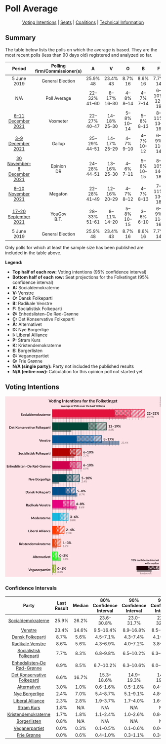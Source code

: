 # Poll Average

<p align="center"><a href="#voting-intentions">Voting Intentions</a> | <a href="#seats">Seats</a> | <a href="#coalitions">Coalitions</a> | <a href="#technical-information">Technical Information</a></p>

## Summary

The table below lists the polls on which the average is based. They are the most recent polls (less than 90 days old) registered and analyzed so far.

| Period     | Polling firm/Commissioner(s) | A | V | O | B | F | Ø | C | Å | D | I | P | K | E | G | Q |
|:----------:|:----------------------------:|:--:|:--:|:--:|:--:|:--:|:--:|:--:|:--:|:--:|:--:|:--:|:--:|:--:|:--:|:--:|
| 5 June 2019 | General Election | 25.9% <br> 48 | 23.4% <br> 43 | 8.7% <br> 16 | 8.6% <br> 16 | 7.7% <br> 14 | 6.9% <br> 13 | 6.6% <br> 12 | 3.0% <br> 5 | 2.4% <br> 4 | 2.3% <br> 4 | 1.8% <br> 0 | 1.7% <br> 0 | 0.8% <br> 0 | 0.0% <br> 0 | 0.0% <br> 0 |
| N/A | Poll Average | 22–32% <br> 41–60 | 8–17% <br> 16–30 | 4–8% <br> 8–14 | 4–7% <br> 7–14 | 6–10% <br> 12–19 | 6–11% <br> 11–19 | 15–20% <br> 26–34 | 0–2% <br> 0 | 5–9% <br> 8–17 | 2–4% <br> 0–7 | N/A <br> N/A | 1–3% <br> 0–5 | N/A <br> N/A | 0–1% <br> 0 | 0–1% <br> 0 |
| [6–11 December 2021](2021-12-11-Voxmeter.html) | Voxmeter | 22–27% <br> 40–47 | 14–18% <br> 25–30 | 5–8% <br> 10–14 | 5–8% <br> 8–13 | 8–11% <br> 13–19 | 8–12% <br> 15–20 | 14–19% <br> 26–32 | 1–2% <br> 0–4 | 4–7% <br> 8–13 | 2–4% <br> 0–6 | N/A <br> N/A | 1–3% <br> 0–5 | N/A <br> N/A | 0% <br> 0 | N/A <br> N/A |
| [3–9 December 2021](2021-12-09-Gallup.html) | Gallup | 25–29% <br> 44–51 | 14–17% <br> 25–29 | 4–7% <br> 9–10 | 4–7% <br> 10–12 | 6–9% <br> 11–14 | 8–11% <br> 16–19 | 15–18% <br> 27–31 | 0–1% <br> 0 | 5–7% <br> 9–11 | 3–5% <br> 5–8 | N/A <br> N/A | 1–2% <br> 0–4 | N/A <br> N/A | 0–1% <br> 0 | N/A <br> N/A |
| [30 November–8 December 2021](2021-12-08-Epinion.html) | Epinion <br> DR | 24–28% <br> 44–51 | 13–16% <br> 25–30 | 4–6% <br> 7–11 | 5–8% <br> 10–15 | 8–10% <br> 14–18 | 7–9% <br> 12–16 | 14–18% <br> 26–32 | 0–1% <br> 0 | 6–9% <br> 12–15 | 2–4% <br> 4–6 | N/A <br> N/A | 1–3% <br> 0–4 | N/A <br> N/A | 0–1% <br> 0 | 0–1% <br> 0 |
| [8–10 November 2021](2021-11-10-Megafon.html) | Megafon | 22–28% <br> 41–49 | 12–16% <br> 20–29 | 4–7% <br> 8–12 | 4–7% <br> 8–13 | 7–11% <br> 13–18 | 7–11% <br> 13–18 | 16–21% <br> 30–38 | 0–2% <br> 0 | 6–9% <br> 11–17 | 2–4% <br> 4–7 | N/A <br> N/A | 1–3% <br> 0–4 | N/A <br> N/A | 0–1% <br> 0 | 0–1% <br> 0 |
| [17–20 September 2021](2021-09-20-YouGov.html) | YouGov <br> B.T. | 28–33% <br> 51–61 | 8–11% <br> 14–20 | 5–8% <br> 10–15 | 3–6% <br> 6–10 | 6–9% <br> 11–16 | 6–8% <br> 10–15 | 15–19% <br> 27–34 | 1–2% <br> 0 | 7–10% <br> 12–18 | 1–3% <br> 0–5 | N/A <br> N/A | 1–2% <br> 0–4 | N/A <br> N/A | N/A <br> N/A | N/A <br> N/A |
| 5 June 2019 | General Election | 25.9% <br> 48 | 23.4% <br> 43 | 8.7% <br> 16 | 8.6% <br> 16 | 7.7% <br> 14 | 6.9% <br> 13 | 6.6% <br> 12 | 3.0% <br> 5 | 2.4% <br> 4 | 2.3% <br> 4 | 1.8% <br> 0 | 1.7% <br> 0 | 0.8% <br> 0 | 0.0% <br> 0 | 0.0% <br> 0 |

Only polls for which at least the sample size has been published are included in the table above.

**Legend:**
+ **Top half of each row:** Voting intentions (95% confidence interval)
+ **Bottom half of each row:** Seat projections for the Folketinget (95% confidence interval)
+ **A:** Socialdemokraterne
+ **V:** Venstre
+ **O:** Dansk Folkeparti
+ **B:** Radikale Venstre
+ **F:** Socialistisk Folkeparti
+ **Ø:** Enhedslisten–De Rød-Grønne
+ **C:** Det Konservative Folkeparti
+ **Å:** Alternativet
+ **D:** Nye Borgerlige
+ **I:** Liberal Alliance
+ **P:** Stram Kurs
+ **K:** Kristendemokraterne
+ **E:** Borgerlisten
+ **G:** Veganerpartiet
+ **Q:** Frie Grønne
+ **N/A (single party):** Party not included the published results
+ **N/A (entire row):** Calculation for this opinion poll not started yet

## Voting Intentions

![Graph with voting intentions not yet produced](average.png "Voting Intentions")

### Confidence Intervals

| Party | Last Result | Median | 80% Confidence Interval | 90% Confidence Interval | 95% Confidence Interval | 99% Confidence Interval |
|:-----:|:-----------:|:------:|:-----------------------:|:-----------------------:|:-----------------------:|:-----------------------:|
| <a href="#socialdemokraterne">Socialdemokraterne</a> | 25.9% | 26.2% | 23.6–30.8% |23.0–31.7% | 22.5–32.3% | 21.6–33.4% |
| <a href="#venstre">Venstre</a> | 23.4% | 14.6% | 9.5–16.4% |8.9–16.8% | 8.5–17.3% | 7.9–18.1% |
| <a href="#dansk-folkeparti">Dansk Folkeparti</a> | 8.7% | 5.6% | 4.5–7.1% |4.3–7.4% | 4.1–7.7% | 3.7–8.3% |
| <a href="#radikale-venstre">Radikale Venstre</a> | 8.6% | 5.6% | 4.3–6.9% |4.0–7.2% | 3.8–7.4% | 3.4–7.9% |
| <a href="#socialistisk-folkeparti">Socialistisk Folkeparti</a> | 7.7% | 8.3% | 6.8–9.8% |6.5–10.2% | 6.3–10.5% | 5.9–11.2% |
| <a href="#enhedslisten–de-rød-grønne">Enhedslisten–De Rød-Grønne</a> | 6.9% | 8.5% | 6.7–10.2% |6.3–10.6% | 6.0–10.9% | 5.5–11.6% |
| <a href="#det-konservative-folkeparti">Det Konservative Folkeparti</a> | 6.6% | 16.7% | 15.3–18.6% |14.9–19.3% | 14.6–19.9% | 14.0–21.0% |
| <a href="#alternativet">Alternativet</a> | 3.0% | 1.0% | 0.6–1.6% |0.5–1.8% | 0.4–1.9% | 0.3–2.3% |
| <a href="#nye-borgerlige">Nye Borgerlige</a> | 2.4% | 7.0% | 5.4–8.7% |5.1–9.1% | 4.8–9.4% | 4.4–10.1% |
| <a href="#liberal-alliance">Liberal Alliance</a> | 2.3% | 2.8% | 1.9–3.7% |1.7–4.0% | 1.6–4.2% | 1.3–4.6% |
| <a href="#stram-kurs">Stram Kurs</a> | 1.8% | N/A | N/A |N/A | N/A | N/A |
| <a href="#kristendemokraterne">Kristendemokraterne</a> | 1.7% | 1.8% | 1.1–2.4% |1.0–2.6% | 0.8–2.8% | 0.7–3.1% |
| <a href="#borgerlisten">Borgerlisten</a> | 0.8% | N/A | N/A |N/A | N/A | N/A |
| <a href="#veganerpartiet">Veganerpartiet</a> | 0.0% | 0.3% | 0.1–0.5% |0.1–0.6% | 0.0–0.7% | 0.0–0.9% |
| <a href="#frie-grønne">Frie Grønne</a> | 0.0% | 0.6% | 0.4–1.0% |0.3–1.1% | 0.3–1.3% | 0.2–1.5% |


